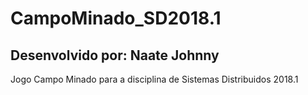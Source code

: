 # CampoMinado_SD2018.1

## Desenvolvido por: Naate Johnny

Jogo Campo Minado para a disciplina de Sistemas Distribuidos 2018.1